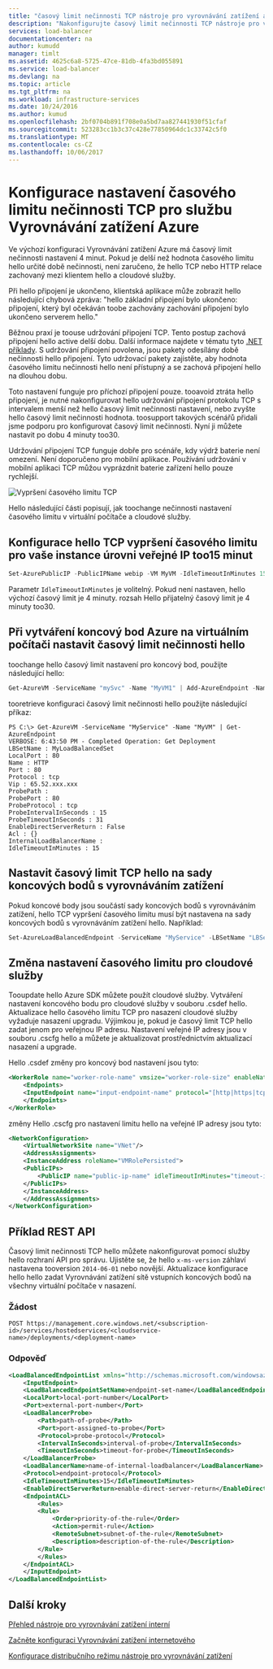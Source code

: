 ```yaml
---
title: "časový limit nečinnosti TCP nástroje pro vyrovnávání zatížení aaaConfigure | Microsoft Docs"
description: "Nakonfigurujte časový limit nečinnosti TCP nástroje pro vyrovnávání zatížení"
services: load-balancer
documentationcenter: na
author: kumudd
manager: timlt
ms.assetid: 4625c6a8-5725-47ce-81db-4fa3bd055891
ms.service: load-balancer
ms.devlang: na
ms.topic: article
ms.tgt_pltfrm: na
ms.workload: infrastructure-services
ms.date: 10/24/2016
ms.author: kumud
ms.openlocfilehash: 2bf0704b891f708e0a5bd7aa827441930f51cfaf
ms.sourcegitcommit: 523283cc1b3c37c428e77850964dc1c33742c5f0
ms.translationtype: MT
ms.contentlocale: cs-CZ
ms.lasthandoff: 10/06/2017
---
```

# <a name="configure-tcp-idle-timeout-settings-for-azure-load-balancer"></a>Konfigurace nastavení časového limitu nečinnosti TCP pro službu Vyrovnávání zatížení Azure

Ve výchozí konfiguraci Vyrovnávání zatížení Azure má časový limit nečinnosti nastavení 4 minut. Pokud je delší než hodnota časového limitu hello určité době nečinnosti, není zaručeno, že hello TCP nebo HTTP relace zachovaný mezi klientem hello a cloudové služby.

Při hello připojení je ukončeno, klientská aplikace může zobrazit hello následující chybová zpráva: "hello základní připojení bylo ukončeno: připojení, který byl očekáván toobe zachovány zachování připojení bylo ukončeno serverem hello."

Běžnou praxí je toouse udržování připojení TCP. Tento postup zachová připojení hello active delší dobu. Další informace najdete v tématu tyto [.NET příklady](https://msdn.microsoft.com/library/system.net.servicepoint.settcpkeepalive.aspx). S udržování připojení povolena, jsou pakety odesílány době nečinnosti hello připojení. Tyto udržovací pakety zajistěte, aby hodnota časového limitu nečinnosti hello není přístupný a se zachová připojení hello na dlouhou dobu.

Toto nastavení funguje pro příchozí připojení pouze. tooavoid ztráta hello připojení, je nutné nakonfigurovat hello udržování připojení protokolu TCP s intervalem menší než hello časový limit nečinnosti nastavení, nebo zvyšte hello časový limit nečinnosti hodnota. toosupport takových scénářů přidali jsme podporu pro konfigurovat časový limit nečinnosti. Nyní ji můžete nastavit po dobu 4 minuty too30.

Udržování připojení TCP funguje dobře pro scénáře, kdy výdrž baterie není omezení. Není doporučeno pro mobilní aplikace. Používání udržování v mobilní aplikaci TCP můžou vyprázdnit baterie zařízení hello pouze rychlejší.

![Vypršení časového limitu TCP](./media/load-balancer-tcp-idle-timeout/image1.png)

Hello následující části popisují, jak toochange nečinnosti nastavení časového limitu v virtuální počítače a cloudové služby.

## <a name="configure-hello-tcp-timeout-for-your-instance-level-public-ip-too15-minutes"></a>Konfigurace hello TCP vypršení časového limitu pro vaše instance úrovni veřejné IP too15 minut

```powershell
Set-AzurePublicIP -PublicIPName webip -VM MyVM -IdleTimeoutInMinutes 15
```

Parametr `IdleTimeoutInMinutes` je volitelný. Pokud není nastaven, hello výchozí časový limit je 4 minuty. rozsah Hello přijatelný časový limit je 4 minuty too30.

## <a name="set-hello-idle-timeout-when-creating-an-azure-endpoint-on-a-virtual-machine"></a>Při vytváření koncový bod Azure na virtuálním počítači nastavit časový limit nečinnosti hello

toochange hello časový limit nastavení pro koncový bod, použijte následující hello:

```powershell
Get-AzureVM -ServiceName "mySvc" -Name "MyVM1" | Add-AzureEndpoint -Name "HttpIn" -Protocol "tcp" -PublicPort 80 -LocalPort 8080 -IdleTimeoutInMinutes 15| Update-AzureVM
```

tooretrieve konfiguraci časový limit nečinnosti hello použijte následující příkaz:

    PS C:\> Get-AzureVM -ServiceName "MyService" -Name "MyVM" | Get-AzureEndpoint
    VERBOSE: 6:43:50 PM - Completed Operation: Get Deployment
    LBSetName : MyLoadBalancedSet
    LocalPort : 80
    Name : HTTP
    Port : 80
    Protocol : tcp
    Vip : 65.52.xxx.xxx
    ProbePath :
    ProbePort : 80
    ProbeProtocol : tcp
    ProbeIntervalInSeconds : 15
    ProbeTimeoutInSeconds : 31
    EnableDirectServerReturn : False
    Acl : {}
    InternalLoadBalancerName :
    IdleTimeoutInMinutes : 15

## <a name="set-hello-tcp-timeout-on-a-load-balanced-endpoint-set"></a>Nastavit časový limit TCP hello na sady koncových bodů s vyrovnáváním zatížení

Pokud koncové body jsou součástí sady koncových bodů s vyrovnáváním zatížení, hello TCP vypršení časového limitu musí být nastavena na sady koncových bodů s vyrovnáváním zatížení hello. Například:

```powershell
Set-AzureLoadBalancedEndpoint -ServiceName "MyService" -LBSetName "LBSet1" -Protocol tcp -LocalPort 80 -ProbeProtocolTCP -ProbePort 8080 -IdleTimeoutInMinutes 15
```

## <a name="change-timeout-settings-for-cloud-services"></a>Změna nastavení časového limitu pro cloudové služby

Tooupdate hello Azure SDK můžete použít cloudové služby. Vytváření nastavení koncového bodu pro cloudové služby v souboru .csdef hello. Aktualizace hello časového limitu TCP pro nasazení cloudové služby vyžaduje nasazení upgradu. Výjimkou je, pokud je časový limit TCP hello zadat jenom pro veřejnou IP adresu. Nastavení veřejné IP adresy jsou v souboru .cscfg hello a můžete je aktualizovat prostřednictvím aktualizací nasazení a upgrade.

Hello .csdef změny pro koncový bod nastavení jsou tyto:

```xml
<WorkerRole name="worker-role-name" vmsize="worker-role-size" enableNativeCodeExecution="[true|false]">
    <Endpoints>
    <InputEndpoint name="input-endpoint-name" protocol="[http|https|tcp|udp]" localPort="local-port-number" port="port-number" certificate="certificate-name" loadBalancerProbe="load-balancer-probe-name" idleTimeoutInMinutes="tcp-timeout" />
    </Endpoints>
</WorkerRole>
```

změny Hello .cscfg pro nastavení limitu hello na veřejné IP adresy jsou tyto:

```xml
<NetworkConfiguration>
    <VirtualNetworkSite name="VNet"/>
    <AddressAssignments>
    <InstanceAddress roleName="VMRolePersisted">
    <PublicIPs>
        <PublicIP name="public-ip-name" idleTimeoutInMinutes="timeout-in-minutes"/>
    </PublicIPs>
    </InstanceAddress>
    </AddressAssignments>
</NetworkConfiguration>
```

## <a name="rest-api-example"></a>Příklad REST API

Časový limit nečinnosti TCP hello můžete nakonfigurovat pomocí služby hello rozhraní API pro správu. Ujistěte se, že hello `x-ms-version` záhlaví nastavena tooversion `2014-06-01` nebo novější. Aktualizace konfigurace hello hello zadat Vyrovnávání zatížení sítě vstupních koncových bodů na všechny virtuální počítače v nasazení.

### <a name="request"></a>Žádost

    POST https://management.core.windows.net/<subscription-id>/services/hostedservices/<cloudservice-name>/deployments/<deployment-name>

### <a name="response"></a>Odpověď

```xml
<LoadBalancedEndpointList xmlns="http://schemas.microsoft.com/windowsazure" xmlns:i="http://www.w3.org/2001/XMLSchema-instance">
    <InputEndpoint>
    <LoadBalancedEndpointSetName>endpoint-set-name</LoadBalancedEndpointSetName>
    <LocalPort>local-port-number</LocalPort>
    <Port>external-port-number</Port>
    <LoadBalancerProbe>
        <Path>path-of-probe</Path>
        <Port>port-assigned-to-probe</Port>
        <Protocol>probe-protocol</Protocol>
        <IntervalInSeconds>interval-of-probe</IntervalInSeconds>
        <TimeoutInSeconds>timeout-for-probe</TimeoutInSeconds>
    </LoadBalancerProbe>
    <LoadBalancerName>name-of-internal-loadbalancer</LoadBalancerName>
    <Protocol>endpoint-protocol</Protocol>
    <IdleTimeoutInMinutes>15</IdleTimeoutInMinutes>
    <EnableDirectServerReturn>enable-direct-server-return</EnableDirectServerReturn>
    <EndpointACL>
        <Rules>
        <Rule>
            <Order>priority-of-the-rule</Order>
            <Action>permit-rule</Action>
            <RemoteSubnet>subnet-of-the-rule</RemoteSubnet>
            <Description>description-of-the-rule</Description>
        </Rule>
        </Rules>
    </EndpointACL>
    </InputEndpoint>
</LoadBalancedEndpointList>
```

## <a name="next-steps"></a>Další kroky

[Přehled nástroje pro vyrovnávání zatížení interní](load-balancer-internal-overview.md)

[Začněte konfiguraci Vyrovnávání zatížení internetového](load-balancer-get-started-internet-arm-ps.md)

[Konfigurace distribučního režimu nástroje pro vyrovnávání zatížení](load-balancer-distribution-mode.md)
